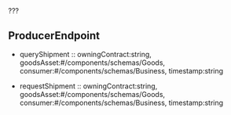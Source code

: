 





## 


???


## ProducerEndpoint


- queryShipment :: owningContract:string, goodsAsset:#/components/schemas/Goods, consumer:#/components/schemas/Business, timestamp:string

- requestShipment :: owningContract:string, goodsAsset:#/components/schemas/Goods, consumer:#/components/schemas/Business, timestamp:string


